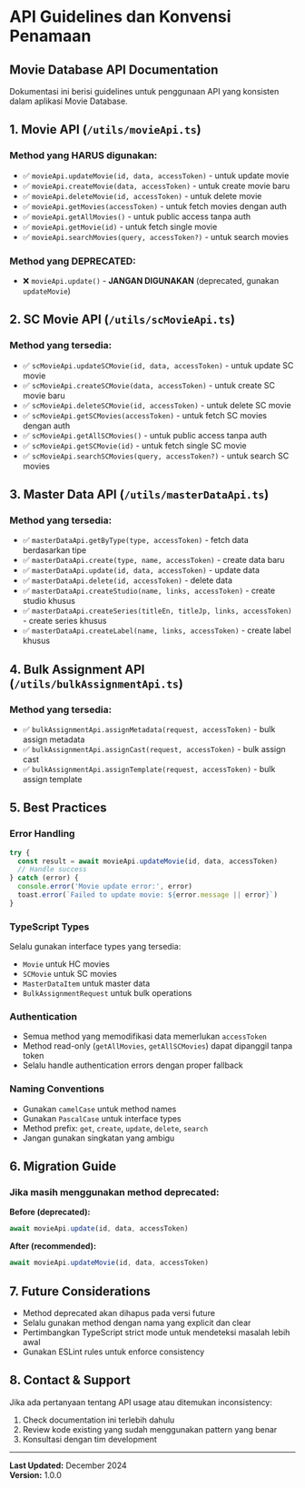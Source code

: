 # API Guidelines dan Konvensi Penamaan

## Movie Database API Documentation

Dokumentasi ini berisi guidelines untuk penggunaan API yang konsisten dalam aplikasi Movie Database.

## 1. Movie API (`/utils/movieApi.ts`)

### Method yang HARUS digunakan:
- ✅ `movieApi.updateMovie(id, data, accessToken)` - untuk update movie
- ✅ `movieApi.createMovie(data, accessToken)` - untuk create movie baru
- ✅ `movieApi.deleteMovie(id, accessToken)` - untuk delete movie
- ✅ `movieApi.getMovies(accessToken)` - untuk fetch movies dengan auth
- ✅ `movieApi.getAllMovies()` - untuk public access tanpa auth
- ✅ `movieApi.getMovie(id)` - untuk fetch single movie
- ✅ `movieApi.searchMovies(query, accessToken?)` - untuk search movies

### Method yang DEPRECATED:
- ❌ `movieApi.update()` - **JANGAN DIGUNAKAN** (deprecated, gunakan `updateMovie`)

## 2. SC Movie API (`/utils/scMovieApi.ts`)

### Method yang tersedia:
- ✅ `scMovieApi.updateSCMovie(id, data, accessToken)` - untuk update SC movie
- ✅ `scMovieApi.createSCMovie(data, accessToken)` - untuk create SC movie baru
- ✅ `scMovieApi.deleteSCMovie(id, accessToken)` - untuk delete SC movie
- ✅ `scMovieApi.getSCMovies(accessToken)` - untuk fetch SC movies dengan auth
- ✅ `scMovieApi.getAllSCMovies()` - untuk public access tanpa auth
- ✅ `scMovieApi.getSCMovie(id)` - untuk fetch single SC movie
- ✅ `scMovieApi.searchSCMovies(query, accessToken?)` - untuk search SC movies

## 3. Master Data API (`/utils/masterDataApi.ts`)

### Method yang tersedia:
- ✅ `masterDataApi.getByType(type, accessToken)` - fetch data berdasarkan tipe
- ✅ `masterDataApi.create(type, name, accessToken)` - create data baru
- ✅ `masterDataApi.update(id, data, accessToken)` - update data
- ✅ `masterDataApi.delete(id, accessToken)` - delete data
- ✅ `masterDataApi.createStudio(name, links, accessToken)` - create studio khusus
- ✅ `masterDataApi.createSeries(titleEn, titleJp, links, accessToken)` - create series khusus
- ✅ `masterDataApi.createLabel(name, links, accessToken)` - create label khusus

## 4. Bulk Assignment API (`/utils/bulkAssignmentApi.ts`)

### Method yang tersedia:
- ✅ `bulkAssignmentApi.assignMetadata(request, accessToken)` - bulk assign metadata
- ✅ `bulkAssignmentApi.assignCast(request, accessToken)` - bulk assign cast
- ✅ `bulkAssignmentApi.assignTemplate(request, accessToken)` - bulk assign template

## 5. Best Practices

### Error Handling
```typescript
try {
  const result = await movieApi.updateMovie(id, data, accessToken)
  // Handle success
} catch (error) {
  console.error('Movie update error:', error)
  toast.error(`Failed to update movie: ${error.message || error}`)
}
```

### TypeScript Types
Selalu gunakan interface types yang tersedia:
- `Movie` untuk HC movies
- `SCMovie` untuk SC movies
- `MasterDataItem` untuk master data
- `BulkAssignmentRequest` untuk bulk operations

### Authentication
- Semua method yang memodifikasi data memerlukan `accessToken`
- Method read-only (`getAllMovies`, `getAllSCMovies`) dapat dipanggil tanpa token
- Selalu handle authentication errors dengan proper fallback

### Naming Conventions
- Gunakan `camelCase` untuk method names
- Gunakan `PascalCase` untuk interface types
- Method prefix: `get`, `create`, `update`, `delete`, `search`
- Jangan gunakan singkatan yang ambigu

## 6. Migration Guide

### Jika masih menggunakan method deprecated:

**Before (deprecated):**
```typescript
await movieApi.update(id, data, accessToken)
```

**After (recommended):**
```typescript
await movieApi.updateMovie(id, data, accessToken)
```

## 7. Future Considerations

- Method deprecated akan dihapus pada versi future
- Selalu gunakan method dengan nama yang explicit dan clear
- Pertimbangkan TypeScript strict mode untuk mendeteksi masalah lebih awal
- Gunakan ESLint rules untuk enforce consistency

## 8. Contact & Support

Jika ada pertanyaan tentang API usage atau ditemukan inconsistency:
1. Check documentation ini terlebih dahulu
2. Review kode existing yang sudah menggunakan pattern yang benar
3. Konsultasi dengan tim development

---

**Last Updated:** December 2024  
**Version:** 1.0.0